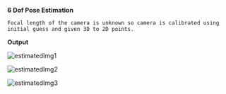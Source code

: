 __6 Dof Pose Estimation__

    Focal length of the camera is unknown so camera is calibrated using initial guess and given 3D to 2D points.

__Output__

![estimatedImg1](https://user-images.githubusercontent.com/94297285/169706211-7743390f-38ae-40c9-856f-0dfb9c62d317.jpg)

![estimatedImg2](https://user-images.githubusercontent.com/94297285/169706215-7c52d765-2919-4a39-9344-b65e9eb26a94.jpg)

![estimatedImg3](https://user-images.githubusercontent.com/94297285/169706218-5378e83b-d828-4a6f-a284-8777cb441247.jpg)
